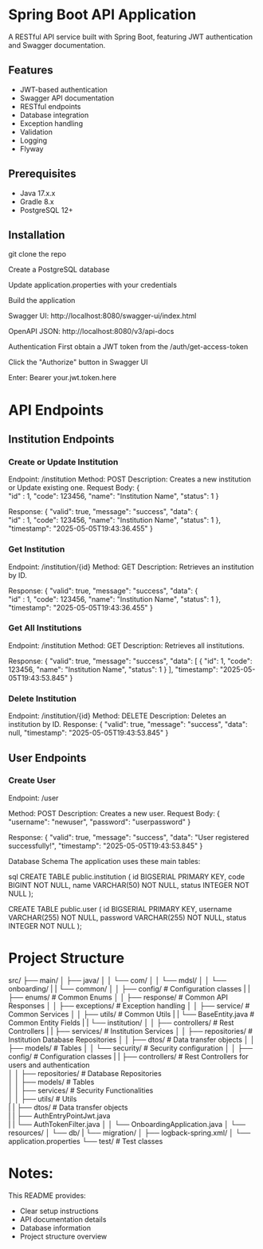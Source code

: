 # Spring Boot API Application

A RESTful API service built with Spring Boot, featuring JWT authentication and Swagger documentation.

## Features

- JWT-based authentication
- Swagger API documentation
- RESTful endpoints
- Database integration
- Exception handling
- Validation
- Logging
- Flyway

## Prerequisites

- Java 17.x.x
- Gradle 8.x
- PostgreSQL 12+

## Installation
git clone the repo

Create a PostgreSQL database

Update application.properties with your credentials

Build the application

Swagger UI: http://localhost:8080/swagger-ui/index.html

OpenAPI JSON: http://localhost:8080/v3/api-docs

Authentication
First obtain a JWT token from the /auth/get-access-token

Click the "Authorize" button in Swagger UI

Enter: Bearer your.jwt.token.here

# API Endpoints

## Institution Endpoints

### Create or Update Institution
Endpoint: /institution
Method: POST
Description: Creates a new institution or Update existing one.
Request Body:
    {   
        "id" : 1,
        "code": 123456,
        "name": "Institution Name",
        "status": 1
    }

Response:
    {
        "valid": true,
        "message": "success",
        "data": {   
                    "id" : 1,
                    "code": 123456,
                    "name": "Institution Name",
                    "status": 1
                },
        "timestamp": "2025-05-05T19:43:36.455"
    }

### Get Institution
Endpoint: /institution/{id}
Method: GET
Description: Retrieves an institution by ID.

Response:
    {
        "valid": true,
        "message": "success",
        "data": {   
            "id" : 1,
            "code": 123456,
            "name": "Institution Name",
            "status": 1
        },
        "timestamp": "2025-05-05T19:43:36.455"
    }

### Get All Institutions
Endpoint: /institution
Method: GET
Description: Retrieves all institutions.

Response:
    {
        "valid": true,
        "message": "success",
        "data": [
            {
                "id": 1,
                "code": 123456,
                "name": "Institution Name",
                "status": 1
            }
        ],
        "timestamp": "2025-05-05T19:43:53.845"
    }

### Delete Institution
Endpoint: /institution/{id}
Method: DELETE
Description: Deletes an institution by ID.
Response:
    {
        "valid": true,
        "message": "success",
        "data": null,
        "timestamp": "2025-05-05T19:43:53.845"
    }

## User Endpoints
### Create User
Endpoint: /user

Method: POST
Description: Creates a new user.
Request Body:
    {
        "username": "newuser",
        "password": "userpassword"
    }

Response:
    {
        "valid": true,
        "message": "success",
        "data": "User registered successfully!",
        "timestamp": "2025-05-05T19:43:53.845"
    }


Database Schema
The application uses these main tables:

sql
CREATE TABLE public.institution (
    id BIGSERIAL PRIMARY KEY,
    code BIGINT NOT NULL,
    name VARCHAR(50) NOT NULL,
    status INTEGER NOT NULL
);

CREATE TABLE public.user (
    id BIGSERIAL PRIMARY KEY,
    username VARCHAR(255) NOT NULL,
    password VARCHAR(255) NOT NULL,
    status INTEGER NOT NULL
);

# Project Structure
src/
├── main/
│   ├── java/
│   │   └── com/
│   │       └── mdsl/
│   │         └── onboarding/
|   |               └── common/
│   │                  ├── config/       # Configuration classes
|   |                  ├── enums/       # Common Enums
│   │                  ├── response/      # Common API Responses
│   │                  ├── exceptions/    # Exception handling
│   │                  ├── service/      # Common Services
│   │                  ├── utils/       # Common Utils
|   |                  └── BaseEntity.java    # Common Entity Fields
|   |               └── institution/
│   │                  ├── controllers/       # Rest Controllers
|   |                  ├── services/       # Institution Services
│   │                  ├── repositories/      # Institution Database Repositories
│   │                  ├── dtos/    # Data transfer objects
│   │                  ├── models/      # Tables
│   │              └── security/     # Security configuration
│   │                  ├── config/       # Configuration classes
|   |                  ├── controllers/       # Rest Controllers for users and authentication                                             
│   │                  ├── repositories/      # Database Repositories                                                              
│   │                  ├── models/       # Tables                                                 
│   │                  ├── services/      # Security Functionalities                                                  
│   │                  ├── utils/       # Utils                                                       
|   |                  ├── dtos/        # Data transfer objects                                                              
|   |                  ├── AuthEntryPointJwt.java  
|   |                  └── AuthTokenFilter.java
│   │              └── OnboardingApplication.java
│   └── resources/
│       └── db/
|         └── migration/
│       ├── logback-spring.xml/
│       └── application.properties
└── test/        # Test classes

# Notes:
This README provides:
- Clear setup instructions
- API documentation details
- Database information
- Project structure overview

